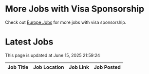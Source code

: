 # More Jobs with Visa Sponsorship

Check out [Europe Jobs](https://github.com/sureshparimi/europejobs#latest-jobs) for more jobs with visa sponsorship.

# Latest Jobs

This page is updated at June 15, 2025 21:59:24

| Job Title | Job Location | Job Link | Job Posted |
| --- | --- | --- | --- |

